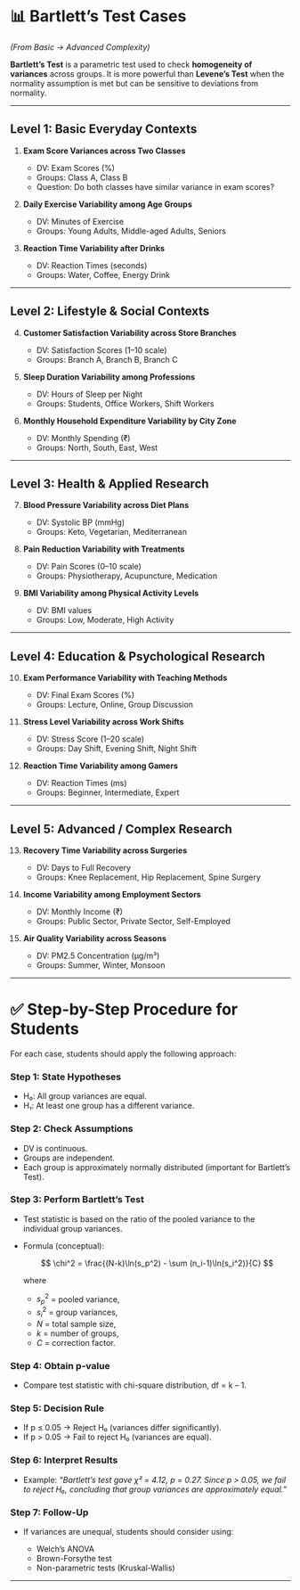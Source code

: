 # 📊 Bartlett’s Test Cases

*(From Basic → Advanced Complexity)*

**Bartlett’s Test** is a parametric test used to check **homogeneity of variances** across groups. It is more powerful than **Levene’s Test** when the normality assumption is met but can be sensitive to deviations from normality.

---

## **Level 1: Basic Everyday Contexts**

1. **Exam Score Variances across Two Classes**

   * DV: Exam Scores (%)
   * Groups: Class A, Class B
   * Question: Do both classes have similar variance in exam scores?

2. **Daily Exercise Variability among Age Groups**

   * DV: Minutes of Exercise
   * Groups: Young Adults, Middle-aged Adults, Seniors

3. **Reaction Time Variability after Drinks**

   * DV: Reaction Times (seconds)
   * Groups: Water, Coffee, Energy Drink

---

## **Level 2: Lifestyle & Social Contexts**

4. **Customer Satisfaction Variability across Store Branches**

   * DV: Satisfaction Scores (1–10 scale)
   * Groups: Branch A, Branch B, Branch C

5. **Sleep Duration Variability among Professions**

   * DV: Hours of Sleep per Night
   * Groups: Students, Office Workers, Shift Workers

6. **Monthly Household Expenditure Variability by City Zone**

   * DV: Monthly Spending (₹)
   * Groups: North, South, East, West

---

## **Level 3: Health & Applied Research**

7. **Blood Pressure Variability across Diet Plans**

   * DV: Systolic BP (mmHg)
   * Groups: Keto, Vegetarian, Mediterranean

8. **Pain Reduction Variability with Treatments**

   * DV: Pain Scores (0–10 scale)
   * Groups: Physiotherapy, Acupuncture, Medication

9. **BMI Variability among Physical Activity Levels**

   * DV: BMI values
   * Groups: Low, Moderate, High Activity

---

## **Level 4: Education & Psychological Research**

10. **Exam Performance Variability with Teaching Methods**

    * DV: Final Exam Scores (%)
    * Groups: Lecture, Online, Group Discussion

11. **Stress Level Variability across Work Shifts**

    * DV: Stress Score (1–20 scale)
    * Groups: Day Shift, Evening Shift, Night Shift

12. **Reaction Time Variability among Gamers**

    * DV: Reaction Times (ms)
    * Groups: Beginner, Intermediate, Expert

---

## **Level 5: Advanced / Complex Research**

13. **Recovery Time Variability across Surgeries**

    * DV: Days to Full Recovery
    * Groups: Knee Replacement, Hip Replacement, Spine Surgery

14. **Income Variability among Employment Sectors**

    * DV: Monthly Income (₹)
    * Groups: Public Sector, Private Sector, Self-Employed

15. **Air Quality Variability across Seasons**

    * DV: PM2.5 Concentration (µg/m³)
    * Groups: Summer, Winter, Monsoon

---

# ✅ Step-by-Step Procedure for Students

For each case, students should apply the following approach:

### **Step 1: State Hypotheses**

* H₀: All group variances are equal.
* H₁: At least one group has a different variance.

### **Step 2: Check Assumptions**

* DV is continuous.
* Groups are independent.
* Each group is approximately normally distributed (important for Bartlett’s Test).

### **Step 3: Perform Bartlett’s Test**

* Test statistic is based on the ratio of the pooled variance to the individual group variances.
* Formula (conceptual):

  $$
  \chi^2 = \frac{(N-k)\ln(s_p^2) - \sum (n_i-1)\ln(s_i^2)}{C}
  $$

  where

  * $s_p^2$ = pooled variance,
  * $s_i^2$ = group variances,
  * $N$ = total sample size,
  * $k$ = number of groups,
  * $C$ = correction factor.

### **Step 4: Obtain p-value**

* Compare test statistic with chi-square distribution, df = k – 1.

### **Step 5: Decision Rule**

* If p ≤ 0.05 → Reject H₀ (variances differ significantly).
* If p > 0.05 → Fail to reject H₀ (variances are equal).

### **Step 6: Interpret Results**

* Example:
  *“Bartlett’s test gave χ² = 4.12, p = 0.27. Since p > 0.05, we fail to reject H₀, concluding that group variances are approximately equal.”*

### **Step 7: Follow-Up**

* If variances are unequal, students should consider using:

  * Welch’s ANOVA
  * Brown-Forsythe test
  * Non-parametric tests (Kruskal-Wallis)

---

